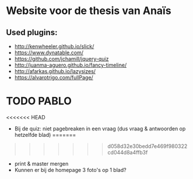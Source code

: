 # Website voor de thesis van Anaïs

## Used plugins:

* http://kenwheeler.github.io/slick/
* https://www.dynatable.com/
* https://github.com/jchamill/jquery-quiz
* http://juanma-aguero.github.io/fancy-timeline/
* http://afarkas.github.io/lazysizes/
* https://alvarotrigo.com/fullPage/


# TODO PABLO

<<<<<<< HEAD

* Bij de quiz: niet pagebreaken in een vraag (dus vraag & antwoorden op hetzelfde blad)
=======
>>>>>>> d058d32e30bedd7e469f980322cd044d8a4ffb3f
* print & master mergen
* Kunnen er bij de homepage 3 foto's op 1 blad? 